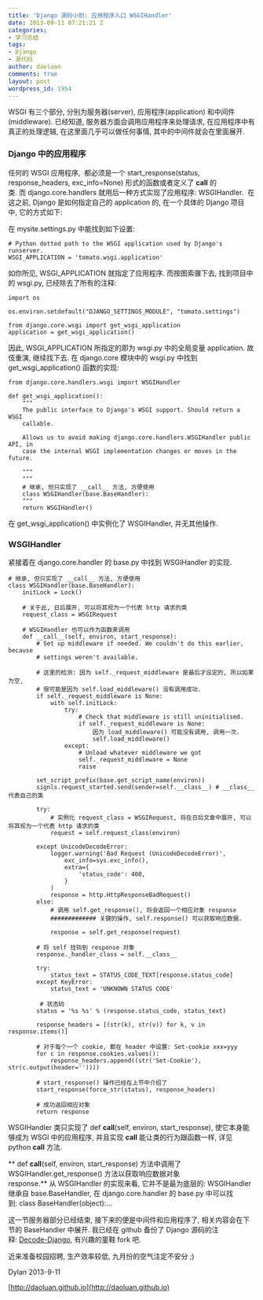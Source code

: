 ```yaml
---
title: 'Django 源码小剖: 应用程序入口 WSGIHandler'
date: 2013-09-11 07:21:21 Z
categories:
- 学习总结
tags:
- Django
- 源代码
author: daoluan
comments: true
layout: post
wordpress_id: 1954
---
```


WSGI 有三个部分, 分别为服务器(server), 应用程序(application) 和中间件(middleware). 已经知道, 服务器方面会调用应用程序来处理请求, 在应用程序中有真正的处理逻辑, 在这里面几乎可以做任何事情, 其中的中间件就会在里面展开.


### Django 中的应用程序


任何的 WSGI 应用程序,  都必须是一个 start_response(status, response_headers, exc_info=None) 形式的函数或者定义了 __call__ 的类. 而 django.core.handlers 就用后一种方式实现了应用程序: WSGIHandler.  在这之前, Django 是如何指定自己的 application 的, 在一个具体的 Django 项目中, 它的方式如下:

在 mysite.settings.py 中能找到如下设置:

    
    # Python dotted path to the WSGI application used by Django's runserver.
    WSGI_APPLICATION = 'tomato.wsgi.application'


如你所见, WSGI_APPLICATION 就指定了应用程序. 而按图索骥下去, 找到项目中的 wsgi.py, 已经除去了所有的注释:

    
    import os
    
    os.environ.setdefault("DJANGO_SETTINGS_MODULE", "tomato.settings")
    
    from django.core.wsgi import get_wsgi_application
    application = get_wsgi_application()


因此, WSGI_APPLICATION 所指定的即为 wsgi.py 中的全局变量 application. 故伎重演, 继续找下去. 在 django.core 模块中的 wsgi.py 中找到 get_wsgi_application() 函数的实现:

    
    from django.core.handlers.wsgi import WSGIHandler
    
    def get_wsgi_application():
        """
        The public interface to Django's WSGI support. Should return a WSGI
        callable.
    
        Allows us to avoid making django.core.handlers.WSGIHandler public API, in
        case the internal WSGI implementation changes or moves in the future.
    
        """
        """
        # 继承, 但只实现了 __call__ 方法, 方便使用
        class WSGIHandler(base.BaseHandler):
        """
        return WSGIHandler()


在 get_wsgi_application() 中实例化了 WSGIHandler, 并无其他操作.


### WSGIHandler


紧接着在 django.core.handler 的 base.py 中找到 WSGIHandler 的实现.

    
    # 继承, 但只实现了 __call__ 方法, 方便使用
    class WSGIHandler(base.BaseHandler):
        initLock = Lock()
    
        # 关于此, 日后展开, 可以将其视为一个代表 http 请求的类
        request_class = WSGIRequest
    
        # WSGIHandler 也可以作为函数来调用
        def __call__(self, environ, start_response):
            # Set up middleware if needed. We couldn't do this earlier, because
            # settings weren't available.
    
            # 这里的检测: 因为 self._request_middleware 是最后才设定的, 所以如果为空,
            # 很可能是因为 self.load_middleware() 没有调用成功.
            if self._request_middleware is None:
                with self.initLock:
                    try:
                        # Check that middleware is still uninitialised.
                        if self._request_middleware is None:
                            因为 load_middleware() 可能没有调用, 调用一次.
                            self.load_middleware()
                    except:
                        # Unload whatever middleware we got
                        self._request_middleware = None
                        raise
    
            set_script_prefix(base.get_script_name(environ))
            signls.request_started.send(sender=self.__class__) # __class__ 代表自己的类
    
            try:
                # 实例化 request_class = WSGIRequest, 将在日后文章中展开, 可以将其视为一个代表 http 请求的类
                request = self.request_class(environ)
    
            except UnicodeDecodeError:
                logger.warning('Bad Request (UnicodeDecodeError)',
                    exc_info=sys.exc_info(),
                    extra={
                        'status_code': 400,
                    }
                )
                response = http.HttpResponseBadRequest()
            else:
                # 调用 self.get_response(), 将会返回一个相应对象 response
                ############# 关键的操作, self.response() 可以获取响应数据.          
                response = self.get_response(request)
    
            # 将 self 挂钩到 response 对象
            response._handler_class = self.__class__
    
            try:
                status_text = STATUS_CODE_TEXT[response.status_code]
            except KeyError:
                status_text = 'UNKNOWN STATUS CODE'
    
             # 状态码
            status = '%s %s' % (response.status_code, status_text)
    
            response_headers = [(str(k), str(v)) for k, v in response.items()]
    
            # 对于每个一个 cookie, 都在 header 中设置: Set-cookie xxx=yyy
            for c in response.cookies.values():
                response_headers.append((str('Set-Cookie'), str(c.output(header=''))))
    
            # start_response() 操作已经在上节中介绍了
            start_response(force_str(status), response_headers)
    
            # 成功返回相应对象
            return response


WSGIHandler 类只实现了 def __call__(self, environ, start_response), 使它本身能够成为 WSGI 中的应用程序, 并且实现 __call__ 能让类的行为跟函数一样, 详见 python __call__ 方法.

** def __call__(self, environ, start_response) 方法中调用了 WSGIHandler.get_response() 方法以获取响应数据对象 response.** 从 WSGIHandler 的实现来看, 它并不是最为底层的: WSGIHandler 继承自 base.BaseHandler, 在 django.core.handler 的 base.py 中可以找到: class BaseHandler(object):...

这一节服务器部分已经结束, 接下来的便是中间件和应用程序了, 相关内容会在下节的 BaseHandler 中展开. 我已经在 github 备份了 Django 源码的注释: [Decode-Django](https://github.com/daoluan/Decode-Django), 有兴趣的童鞋 fork 吧.

近来准备校园招聘, 生产效率较低, 九月份的空气注定不安分 ;)

Dylan 2013-9-11

[http://daoluan.github.io](http://daoluan.github.io)
